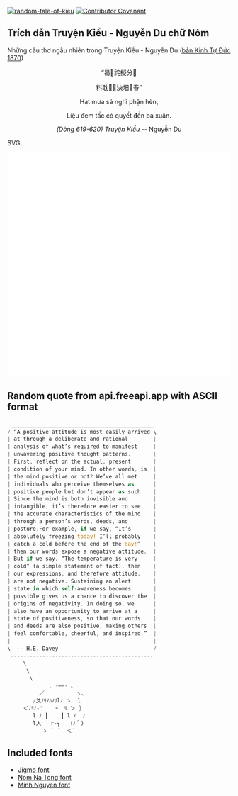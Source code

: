 [![random-tale-of-kieu](https://github.com/huuquyet/random-tale-of-kieu/actions/workflows/random-tale-of-kieu.yml/badge.svg)](https://github.com/huuquyet/random-tale-of-kieu/actions/workflows/random-tale-of-kieu.yml)
[![Contributor Covenant](https://img.shields.io/badge/Contributor%20Covenant-2.1-4baaaa.svg)](.github/CODE_OF_CONDUCT.md "Contributor Covenant 2.1")

## Trích dẫn Truyện Kiều - Nguyễn Du chữ Nôm

Những câu thơ ngẫu nhiên trong Truyện Kiều - Nguyễn Du ([bản Kinh Tự Đức 1870](https://vi.wikisource.org/wiki/Truy%E1%BB%87n_Ki%E1%BB%81u_(b%E1%BA%A3n_Kinh_T%E1%BB%B1_%C4%90%E1%BB%A9c_1870)))

<div align="center">
<!-- START_KIEU -->
      <p class="nom">“曷𩅹詫擬分𢤞</p>
      <p class="nom">料耽𡬷𦹵決𡊰𠀧春”</p>
      <p class="quocngu">Hạt mưa sá nghĩ phận hèn,</p>
      <p class="quocngu">Liệu đem tấc cỏ quyết đền ba xuân.</p>
      <p class="author"><i>(Dòng 619-620) Truyện Kiều</i> -- Nguyễn Du</p>
<!-- END_KIEU -->
</div>

SVG:

<div align="center">
  <img src="./assets/random-kieu.svg" alt="The Tale of Kieu - Nguyen Du">
</div>

## Random quote from api.freeapi.app with ASCII format

<!-- START_QUOTE -->
```rust
 _____________________________________________
/ “A positive attitude is most easily arrived \
| at through a deliberate and rational        |
| analysis of what’s required to manifest     |
| unwavering positive thought patterns.       |
| First, reflect on the actual, present       |
| condition of your mind. In other words, is  |
| the mind positive or not? We’ve all met     |
| individuals who perceive themselves as      |
| positive people but don’t appear as such.   |
| Since the mind is both invisible and        |
| intangible, it’s therefore easier to see    |
| the accurate characteristics of the mind    |
| through a person’s words, deeds, and        |
| posture.For example, if we say, “It’s       |
| absolutely freezing today! I’ll probably    |
| catch a cold before the end of the day!”    |
| then our words expose a negative attitude.  |
| But if we say, “The temperature is very     |
| cold” (a simple statement of fact), then    |
| our expressions, and therefore attitude,    |
| are not negative. Sustaining an alert       |
| state in which self-awareness becomes       |
| possible gives us a chance to discover the  |
| origins of negativity. In doing so, we      |
| also have an opportunity to arrive at a     |
| state of positiveness, so that our words    |
| and deeds are also positive, making others  |
| feel comfortable, cheerful, and inspired.”  |
|                                             |
\  -- H.E. Davey                              /
 ---------------------------------------------
     \
      \
       \
             , -――- 、
          ／          ヽ、
        /爻ﾉﾘﾉﾊﾉﾘlﾉ ゝ  l
     ＜ﾉﾘﾉ‐'    ｰ  ﾘ ＞ }
        l ﾉ ┃    ┃ l ﾉ  ﾉ
        l人   r‐┐   !ﾉ＾)
           ゝ ` ´ ‐＜´
```
<!-- END_QUOTE -->

## Included fonts

- [Jigmo font](https://github.com/kamichikoichi/jigmo)
- [Nom Na Tong font](https://github.com/nomfoundation/font)
- [Minh Nguyen font](https://github.com/TKYKmori/Minh-Nguyen)
